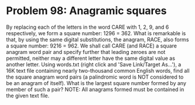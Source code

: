 # Problem 98: Anagramic squares
By replacing each of the letters in the word CARE with 1, 2, 9, and 6
respectively, we form a square number: 1296 = 362. What is remarkable is
that, by using the same digital substitutions, the anagram, RACE, also
forms a square number: 9216 = 962. We shall call CARE (and RACE) a
square anagram word pair and specify further that leading zeroes are not
permitted, neither may a different letter have the same digital value as
another letter. Using words.txt (right click and 'Save Link/Target
As...'), a 16K text file containing nearly two-thousand common English
words, find all the square anagram word pairs (a palindromic word is NOT
considered to be an anagram of itself). What is the largest square
number formed by any member of such a pair? NOTE: All anagrams formed
must be contained in the given text file.
